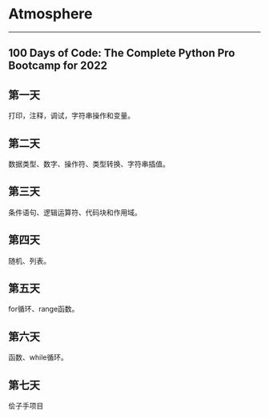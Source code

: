 # Atmosphere

---
100 Days of Code: The Complete Python Pro Bootcamp for 2022
---

## 第一天
打印，注释，调试，字符串操作和变量。

## 第二天
数据类型、数字、操作符、类型转换、字符串插值。

## 第三天
条件语句、逻辑运算符、代码块和作用域。

## 第四天
随机、列表。

## 第五天
for循环、range函数。

## 第六天
函数、while循环。

## 第七天
侩子手项目
